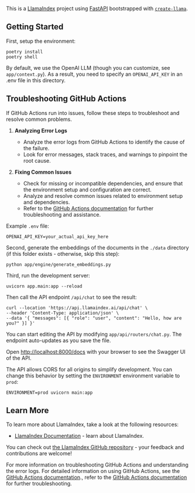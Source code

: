 This is a [LlamaIndex](https://www.llamaindex.ai/) project using [FastAPI](https://fastapi.tiangolo.com/) bootstrapped with [`create-llama`](https://github.com/run-llama/create-llama-ts).

## Getting Started

First, setup the environment:

```
poetry install
poetry shell
```

By default, we use the OpenAI LLM (though you can customize, see `app/context.py`). As a result, you need to specify an `OPENAI_API_KEY` in an .env file in this directory.

## Troubleshooting GitHub Actions

If GitHub Actions run into issues, follow these steps to troubleshoot and resolve common problems.

1. **Analyzing Error Logs**
   - Analyze the error logs from GitHub Actions to identify the cause of the failure.
   - Look for error messages, stack traces, and warnings to pinpoint the root cause.

2. **Fixing Common Issues**
   - Check for missing or incompatible dependencies, and ensure that the environment setup and configuration are correct.
   - Analyze and resolve common issues related to environment setup and dependencies.
   - Refer to the [GitHub Actions documentation](https://docs.github.com/en/actions) for further troubleshooting and assistance.

Example `.env` file:

```
OPENAI_API_KEY=your_actual_api_key_here
```

Second, generate the embeddings of the documents in the `./data` directory (if this folder exists - otherwise, skip this step):

```
python app/engine/generate_embeddings.py
```

Third, run the development server:

```
uvicorn app.main:app --reload
```

Then call the API endpoint `/api/chat` to see the result:

```
curl --location 'https://api.llamaindex.ai/api/chat' \
--header 'Content-Type: application/json' \
--data '{ "messages": [{ "role": "user", "content": "Hello, how are you?" }] }'
```

You can start editing the API by modifying `app/api/routers/chat.py`. The endpoint auto-updates as you save the file.

Open [http://localhost:8000/docs](http://localhost:8000/docs) with your browser to see the Swagger UI of the API.

The API allows CORS for all origins to simplify development. You can change this behavior by setting the `ENVIRONMENT` environment variable to `prod`:

```
ENVIRONMENT=prod uvicorn main:app
```

## Learn More

To learn more about LlamaIndex, take a look at the following resources:

- [LlamaIndex Documentation](https://docs.llamaindex.ai) - learn about LlamaIndex.

You can check out [the LlamaIndex GitHub repository](https://github.com/run-llama/LlamaIndexTS) - your feedback and contributions are welcome!

For more information on troubleshooting GitHub Actions and understanding the error logs. For detailed information on using GitHub Actions, see the [GitHub Actions documentation](https://docs.github.com/en/actions)., refer to the [GitHub Actions documentation](https://docs.github.com/en/actions) for further troubleshooting.
